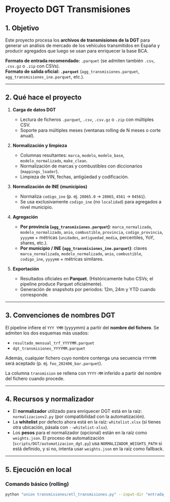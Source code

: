 # Proyecto DGT Transmisiones

## 1. Objetivo

Este proyecto procesa los **archivos de transmisiones de la DGT** para generar un análisis de mercado de los vehículos transmitidos en España y producir agregados que luego se usan para enriquecer la base BCA.

**Formato de entrada recomendado:** `.parquet` (se admiten también `.csv`, `.csv.gz` o `.zip` con CSVs).  
**Formato de salida oficial:** **`.parquet`** (`agg_transmisiones.parquet`, `agg_transmisiones_ine.parquet`, etc.).

---

## 2. Qué hace el proyecto

1. **Carga de datos DGT**  
   - Lectura de ficheros `.parquet`, `.csv`, `.csv.gz` o `.zip` con múltiples CSV.  
   - Soporte para múltiples meses (ventanas rolling de N meses o corte anual).

2. **Normalización y limpieza**  
   - Columnas resultantes: `marca`, `modelo`, `modelo_base`, `modelo_normalizado`, `make_clean`.  
   - Normalización de marcas y combustibles con diccionarios (`mappings_loader`).  
   - Limpieza de VIN, fechas, antigüedad y codificación.

3. **Normalización de INE (municipios)**  
   - Normaliza `codigo_ine` (p. ej. `28065.0` → `28065`, `4561` → `04561`).  
   - Se usa exclusivamente `codigo_ine` (no `localidad`) para agregados a nivel municipio.

4. **Agregación**  
   - **Por provincia (`agg_transmisiones.parquet`)**: `marca_normalizada`, `modelo_normalizado`, `anio`, `combustible`, `provincia`, `codigo_provincia`, `yyyymm` + métricas (`unidades`, `antiguedad_media`, percentiles, YoY, shares, etc.).  
   - **Por municipio / INE (`agg_transmisiones_ine.parquet`)**: claves `marca_normalizada`, `modelo_normalizado`, `anio`, `combustible`, `codigo_ine`, `yyyymm` + métricas similares.

5. **Exportación**  
   - Resultados oficiales en **Parquet**. (Históricamente hubo CSVs; el pipeline produce Parquet oficialmente).  
   - Generación de snapshots por periodos: 12m, 24m y YTD cuando corresponde.

---

## 3. Convenciones de nombres DGT

El pipeline infiere el `YYY YMM` (yyyymm) a partir del **nombre del fichero**. Se admiten los dos esquemas más usados:

- `resultado_mensual_trf_YYYYMM.parquet`  
- `dgt_transmisiones_YYYYMM.parquet`

Además, cualquier fichero cuyo nombre contenga una secuencia `YYYYMM` será aceptado (p. ej. `foo_202406_bar.parquet`).

La columna `transmision` se rellena con `YYYY-MM` inferido a partir del nombre del fichero cuando procede.

---

## 4. Recursos y normalizador

- El **normalizador** utilizado para enriquecer DGT está en la raíz: `normalizacionv2.py` (por compatibilidad con la automatización).  
- La **whitelist** por defecto ahora está en la raíz: `whitelist.xlsx` (si tienes otra ubicación, pásala con `--whitelist-xlsx`).  
- Los **pesos** para el normalizador (opcional) están en la raíz como `weights.json`. El proceso de automatización (`scripts/DGT/automatizacion_dgt.py`) usa `NORMALIZADOR_WEIGHTS_PATH` si está definido, y si no, intenta usar `weights.json` en la raíz como fallback.

---

## 5. Ejecución en local

### Comando básico (rolling)
```bash
python "union transmisiones/etl_transmisiones.py" --input-dir "entrada_dgt" --out-dir "salida" --mode rolling --months 12
